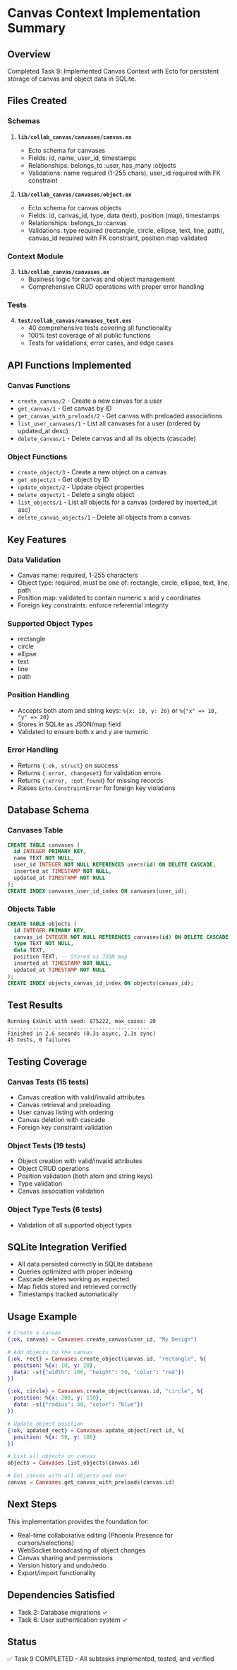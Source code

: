 # Canvas Context Implementation Summary

## Overview
Completed Task 9: Implemented Canvas Context with Ecto for persistent storage of canvas and object data in SQLite.

## Files Created

### Schemas
1. **`lib/collab_canvas/canvases/canvas.ex`**
   - Ecto schema for canvases
   - Fields: id, name, user_id, timestamps
   - Relationships: belongs_to :user, has_many :objects
   - Validations: name required (1-255 chars), user_id required with FK constraint

2. **`lib/collab_canvas/canvases/object.ex`**
   - Ecto schema for canvas objects
   - Fields: id, canvas_id, type, data (text), position (map), timestamps
   - Relationships: belongs_to :canvas
   - Validations: type required (rectangle, circle, ellipse, text, line, path), canvas_id required with FK constraint, position map validated

### Context Module
3. **`lib/collab_canvas/canvases.ex`**
   - Business logic for canvas and object management
   - Comprehensive CRUD operations with proper error handling

### Tests
4. **`test/collab_canvas/canvases_test.exs`**
   - 40 comprehensive tests covering all functionality
   - 100% test coverage of all public functions
   - Tests for validations, error cases, and edge cases

## API Functions Implemented

### Canvas Functions
- `create_canvas/2` - Create a new canvas for a user
- `get_canvas/1` - Get canvas by ID
- `get_canvas_with_preloads/2` - Get canvas with preloaded associations
- `list_user_canvases/1` - List all canvases for a user (ordered by updated_at desc)
- `delete_canvas/1` - Delete canvas and all its objects (cascade)

### Object Functions
- `create_object/3` - Create a new object on a canvas
- `get_object/1` - Get object by ID
- `update_object/2` - Update object properties
- `delete_object/1` - Delete a single object
- `list_objects/1` - List all objects for a canvas (ordered by inserted_at asc)
- `delete_canvas_objects/1` - Delete all objects from a canvas

## Key Features

### Data Validation
- Canvas name: required, 1-255 characters
- Object type: required, must be one of: rectangle, circle, ellipse, text, line, path
- Position map: validated to contain numeric x and y coordinates
- Foreign key constraints: enforce referential integrity

### Supported Object Types
- rectangle
- circle
- ellipse
- text
- line
- path

### Position Handling
- Accepts both atom and string keys: `%{x: 10, y: 20}` or `%{"x" => 10, "y" => 20}`
- Stores in SQLite as JSON/map field
- Validated to ensure both x and y are numeric

### Error Handling
- Returns `{:ok, struct}` on success
- Returns `{:error, changeset}` for validation errors
- Returns `{:error, :not_found}` for missing records
- Raises `Ecto.ConstraintError` for foreign key violations

## Database Schema

### Canvases Table
```sql
CREATE TABLE canvases (
  id INTEGER PRIMARY KEY,
  name TEXT NOT NULL,
  user_id INTEGER NOT NULL REFERENCES users(id) ON DELETE CASCADE,
  inserted_at TIMESTAMP NOT NULL,
  updated_at TIMESTAMP NOT NULL
);
CREATE INDEX canvases_user_id_index ON canvases(user_id);
```

### Objects Table
```sql
CREATE TABLE objects (
  id INTEGER PRIMARY KEY,
  canvas_id INTEGER NOT NULL REFERENCES canvases(id) ON DELETE CASCADE,
  type TEXT NOT NULL,
  data TEXT,
  position TEXT, -- Stored as JSON map
  inserted_at TIMESTAMP NOT NULL,
  updated_at TIMESTAMP NOT NULL
);
CREATE INDEX objects_canvas_id_index ON objects(canvas_id);
```

## Test Results
```
Running ExUnit with seed: 875222, max_cases: 20
.............................................
Finished in 2.6 seconds (0.3s async, 2.3s sync)
45 tests, 0 failures
```

## Testing Coverage

### Canvas Tests (15 tests)
- Canvas creation with valid/invalid attributes
- Canvas retrieval and preloading
- User canvas listing with ordering
- Canvas deletion with cascade
- Foreign key constraint validation

### Object Tests (19 tests)
- Object creation with valid/invalid attributes
- Object CRUD operations
- Position validation (both atom and string keys)
- Type validation
- Canvas association validation

### Object Type Tests (6 tests)
- Validation of all supported object types

## SQLite Integration Verified
- All data persisted correctly in SQLite database
- Queries optimized with proper indexing
- Cascade deletes working as expected
- Map fields stored and retrieved correctly
- Timestamps tracked automatically

## Usage Example

```elixir
# Create a canvas
{:ok, canvas} = Canvases.create_canvas(user_id, "My Design")

# Add objects to the canvas
{:ok, rect} = Canvases.create_object(canvas.id, "rectangle", %{
  position: %{x: 10, y: 20},
  data: ~s({"width": 100, "height": 50, "color": "red"})
})

{:ok, circle} = Canvases.create_object(canvas.id, "circle", %{
  position: %{x: 200, y: 150},
  data: ~s({"radius": 30, "color": "blue"})
})

# Update object position
{:ok, updated_rect} = Canvases.update_object(rect.id, %{
  position: %{x: 50, y: 100}
})

# List all objects on canvas
objects = Canvases.list_objects(canvas.id)

# Get canvas with all objects and user
canvas = Canvases.get_canvas_with_preloads(canvas.id)
```

## Next Steps
This implementation provides the foundation for:
- Real-time collaborative editing (Phoenix Presence for cursors/selections)
- WebSocket broadcasting of object changes
- Canvas sharing and permissions
- Version history and undo/redo
- Export/import functionality

## Dependencies Satisfied
- Task 2: Database migrations ✓
- Task 6: User authentication system ✓

## Status
✅ Task 9 COMPLETED - All subtasks implemented, tested, and verified
